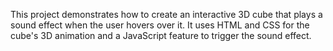 This project demonstrates how to create an interactive 3D cube that plays a sound effect when the user hovers over it. It uses HTML and CSS for the cube's 3D animation and a JavaScript feature to trigger the sound effect.
